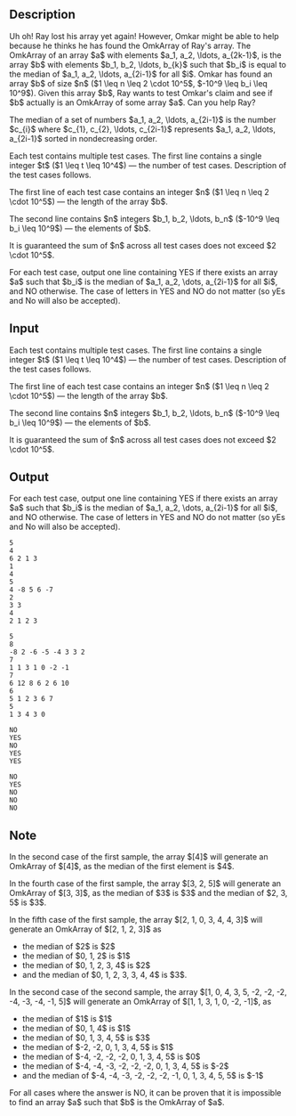 ## Description

<div><p>Uh oh! Ray lost his array yet again! However, Omkar might be able to help because he thinks he has found the <span class="tex-font-style-it">OmkArray</span> of Ray's array. The <span class="tex-font-style-it">OmkArray</span> of an array $a$ with elements $a_1, a_2, \ldots, a_{2k-1}$, is the array $b$ with elements $b_1, b_2, \ldots, b_{k}$ such that $b_i$ is equal to the median of $a_1, a_2, \ldots, a_{2i-1}$ for all $i$. Omkar has found an array $b$ of size $n$ ($1 \leq n \leq 2 \cdot 10^5$, $-10^9 \leq b_i \leq 10^9$). Given this array $b$, Ray wants to test Omkar's claim and see if $b$ actually is an <span class="tex-font-style-it">OmkArray</span> of some array $a$. Can you help Ray?</p><p>The median of a set of numbers $a_1, a_2, \ldots, a_{2i-1}$ is the number $c_{i}$ where $c_{1}, c_{2}, \ldots, c_{2i-1}$ represents $a_1, a_2, \ldots, a_{2i-1}$ sorted in nondecreasing order. </p></div><div class="input-specification"><p>Each test contains multiple test cases. The first line contains a single integer $t$ ($1 \leq t \leq 10^4$) — the number of test cases. Description of the test cases follows.</p><p>The first line of each test case contains an integer $n$ ($1 \leq n \leq 2 \cdot 10^5$) — the length of the array $b$.</p><p>The second line contains $n$ integers $b_1, b_2, \ldots, b_n$ ($-10^9 \leq b_i \leq 10^9$) — the elements of $b$.</p><p>It is guaranteed the sum of $n$ across all test cases does not exceed $2 \cdot 10^5$. </p></div><div class="output-specification"><p>For each test case, output one line containing <span class="tex-font-style-tt">YES</span> if there exists an array $a$ such that $b_i$ is the median of $a_1, a_2, \dots, a_{2i-1}$ for all $i$, and <span class="tex-font-style-tt">NO</span> otherwise. The case of letters in <span class="tex-font-style-tt">YES</span> and <span class="tex-font-style-tt">NO</span> do not matter (so <span class="tex-font-style-tt">yEs</span> and <span class="tex-font-style-tt">No</span> will also be accepted).</p></div>

## Input

<p>Each test contains multiple test cases. The first line contains a single integer $t$ ($1 \leq t \leq 10^4$) — the number of test cases. Description of the test cases follows.</p><p>The first line of each test case contains an integer $n$ ($1 \leq n \leq 2 \cdot 10^5$) — the length of the array $b$.</p><p>The second line contains $n$ integers $b_1, b_2, \ldots, b_n$ ($-10^9 \leq b_i \leq 10^9$) — the elements of $b$.</p><p>It is guaranteed the sum of $n$ across all test cases does not exceed $2 \cdot 10^5$. </p>

## Output

<p>For each test case, output one line containing <span class="tex-font-style-tt">YES</span> if there exists an array $a$ such that $b_i$ is the median of $a_1, a_2, \dots, a_{2i-1}$ for all $i$, and <span class="tex-font-style-tt">NO</span> otherwise. The case of letters in <span class="tex-font-style-tt">YES</span> and <span class="tex-font-style-tt">NO</span> do not matter (so <span class="tex-font-style-tt">yEs</span> and <span class="tex-font-style-tt">No</span> will also be accepted).</p>





```input1
5
4
6 2 1 3
1
4
5
4 -8 5 6 -7
2
3 3
4
2 1 2 3
```




```input2
5
8
-8 2 -6 -5 -4 3 3 2
7
1 1 3 1 0 -2 -1
7
6 12 8 6 2 6 10
6
5 1 2 3 6 7
5
1 3 4 3 0
```




```output1
NO
YES
NO
YES
YES
```




```output2
NO
YES
NO
NO
NO
```



## Note

<p>In the second case of the first sample, the array $[4]$ will generate an OmkArray of $[4]$, as the median of the first element is $4$.</p><p>In the fourth case of the first sample, the array $[3, 2, 5]$ will generate an OmkArray of $[3, 3]$, as the median of $3$ is $3$ and the median of $2, 3, 5$ is $3$.</p><p>In the fifth case of the first sample, the array $[2, 1, 0, 3, 4, 4, 3]$ will generate an OmkArray of $[2, 1, 2, 3]$ as </p><ul> <li> the median of $2$ is $2$ </li><li> the median of $0, 1, 2$ is $1$ </li><li> the median of $0, 1, 2, 3, 4$ is $2$ </li><li> and the median of $0, 1, 2, 3, 3, 4, 4$ is $3$. </li></ul><p>In the second case of the second sample, the array $[1, 0, 4, 3, 5, -2, -2, -2, -4, -3, -4, -1, 5]$ will generate an OmkArray of $[1, 1, 3, 1, 0, -2, -1]$, as </p><ul> <li> the median of $1$ is $1$ </li><li> the median of $0, 1, 4$ is $1$ </li><li> the median of $0, 1, 3, 4, 5$ is $3$ </li><li> the median of $-2, -2, 0, 1, 3, 4, 5$ is $1$ </li><li> the median of $-4, -2, -2, -2, 0, 1, 3, 4, 5$ is $0$ </li><li> the median of $-4, -4, -3, -2, -2, -2, 0, 1, 3, 4, 5$ is $-2$ </li><li> and the median of $-4, -4, -3, -2, -2, -2, -1, 0, 1, 3, 4, 5, 5$ is $-1$ </li></ul><p>For all cases where the answer is <span class="tex-font-style-tt">NO</span>, it can be proven that it is impossible to find an array $a$ such that $b$ is the OmkArray of $a$.</p>
